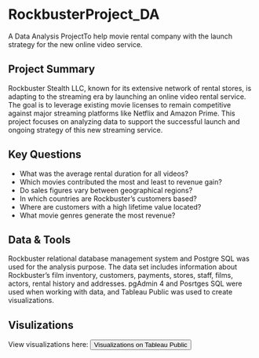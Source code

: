 # RockbusterProject_DA

A Data Analysis ProjectTo help movie rental company with the launch strategy for the new online video service.

## Project Summary

Rockbuster Stealth LLC, known for its extensive network of rental stores, is adapting to the streaming era by launching an online video rental service. The goal is to leverage existing movie licenses to remain competitive against major streaming platforms like Netflix and Amazon Prime. This project focuses on analyzing data to support the successful launch and ongoing strategy of this new streaming service.

## Key Questions

- What was the average rental duration for all videos?
- Which movies contributed the most and least to revenue gain?
- Do sales figures vary between geographical regions?
- In which countries are Rockbuster’s customers based?
- Where are customers with a high lifetime value located?
- What movie genres generate the most revenue?

## Data & Tools

Rockbuster relational database management system and Postgre SQL was used for the analysis purpose. The data set includes information about Rockbuster’s film inventory, customers, payments, stores, staff, films, actors, rental history and addresses. pgAdmin 4 and Posrtges SQL were used when working with data, and Tableau Public was used to create visualizations.

## Visulizations

View visualizations here:
<a href="https://public.tableau.com/app/profile/ankita.bs/viz/RockbusterStealthProjectDataAnalysis/Story1?publish=yes">
                    <button>  Visualizations on Tableau Public</button>
                    </a> 
